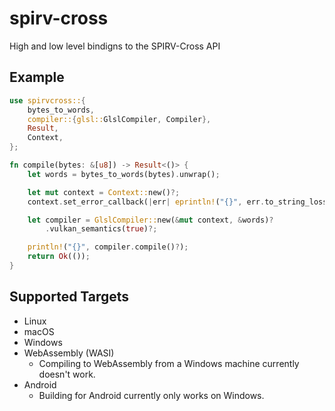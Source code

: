 # spirv-cross
High and low level bindigns to the SPIRV-Cross API

## Example
```rust
use spirvcross::{
    bytes_to_words,
    compiler::{glsl::GlslCompiler, Compiler},
    Result,
    Context,
};

fn compile(bytes: &[u8]) -> Result<()> {
    let words = bytes_to_words(bytes).unwrap();

    let mut context = Context::new()?;
    context.set_error_callback(|err| eprintln!("{}", err.to_string_lossy()));

    let compiler = GlslCompiler::new(&mut context, &words)?
        .vulkan_semantics(true)?;

    println!("{}", compiler.compile()?);
    return Ok(());
}
```

## Supported Targets
- Linux
- macOS
- Windows
- WebAssembly (WASI)
    - Compiling to WebAssembly from a Windows machine currently doesn't work.
- Android
    - Building for Android currently only works on Windows.